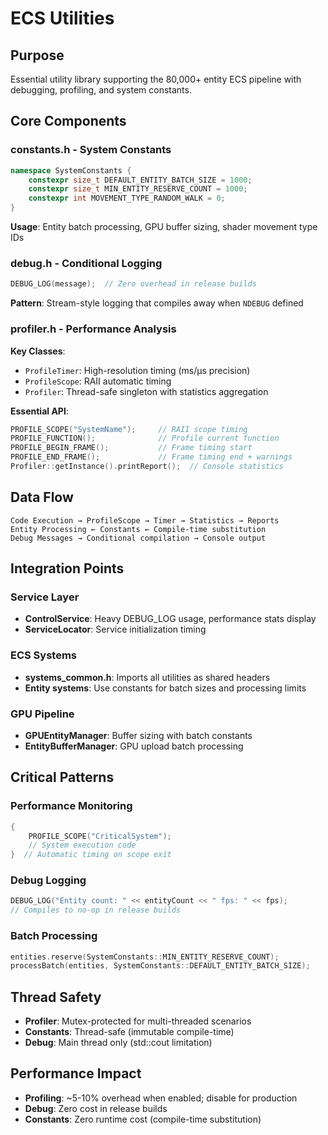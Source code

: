 # ECS Utilities

## Purpose
Essential utility library supporting the 80,000+ entity ECS pipeline with debugging, profiling, and system constants.

## Core Components

### constants.h - System Constants
```cpp
namespace SystemConstants {
    constexpr size_t DEFAULT_ENTITY_BATCH_SIZE = 1000;
    constexpr size_t MIN_ENTITY_RESERVE_COUNT = 1000;
    constexpr int MOVEMENT_TYPE_RANDOM_WALK = 0;
}
```
**Usage**: Entity batch processing, GPU buffer sizing, shader movement type IDs

### debug.h - Conditional Logging
```cpp
DEBUG_LOG(message);  // Zero overhead in release builds
```
**Pattern**: Stream-style logging that compiles away when `NDEBUG` defined

### profiler.h - Performance Analysis
**Key Classes**:
- `ProfileTimer`: High-resolution timing (ms/μs precision)
- `ProfileScope`: RAII automatic timing
- `Profiler`: Thread-safe singleton with statistics aggregation

**Essential API**:
```cpp
PROFILE_SCOPE("SystemName");     // RAII scope timing
PROFILE_FUNCTION();              // Profile current function
PROFILE_BEGIN_FRAME();           // Frame timing start
PROFILE_END_FRAME();             // Frame timing end + warnings
Profiler::getInstance().printReport();  // Console statistics
```

## Data Flow
```
Code Execution → ProfileScope → Timer → Statistics → Reports
Entity Processing ← Constants ← Compile-time substitution
Debug Messages → Conditional compilation → Console output
```

## Integration Points

### Service Layer
- **ControlService**: Heavy DEBUG_LOG usage, performance stats display
- **ServiceLocator**: Service initialization timing

### ECS Systems
- **systems_common.h**: Imports all utilities as shared headers
- **Entity systems**: Use constants for batch sizes and processing limits

### GPU Pipeline
- **GPUEntityManager**: Buffer sizing with batch constants
- **EntityBufferManager**: GPU upload batch processing

## Critical Patterns

### Performance Monitoring
```cpp
{
    PROFILE_SCOPE("CriticalSystem");
    // System execution code
}  // Automatic timing on scope exit
```

### Debug Logging
```cpp
DEBUG_LOG("Entity count: " << entityCount << " fps: " << fps);
// Compiles to no-op in release builds
```

### Batch Processing
```cpp
entities.reserve(SystemConstants::MIN_ENTITY_RESERVE_COUNT);
processBatch(entities, SystemConstants::DEFAULT_ENTITY_BATCH_SIZE);
```

## Thread Safety
- **Profiler**: Mutex-protected for multi-threaded scenarios
- **Constants**: Thread-safe (immutable compile-time)
- **Debug**: Main thread only (std::cout limitation)

## Performance Impact
- **Profiling**: ~5-10% overhead when enabled; disable for production
- **Debug**: Zero cost in release builds
- **Constants**: Zero runtime cost (compile-time substitution)